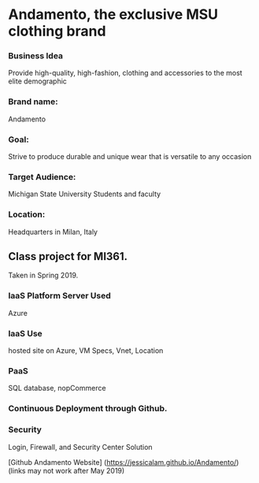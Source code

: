 # Andamento, the exclusive MSU clothing brand
### Business Idea
Provide high-quality, high-fashion, clothing and accessories to the most elite demographic
### Brand name:
Andamento
### Goal:
Strive to produce durable and unique wear that is versatile to any occasion
### Target Audience:
Michigan State University Students and faculty
### Location:
Headquarters in Milan, Italy

## Class project for MI361.
Taken in Spring 2019.
### IaaS Platform Server Used
Azure
### IaaS Use
hosted site on Azure,  VM Specs, Vnet, Location
### PaaS 
SQL database, nopCommerce
### Continuous Deployment through Github.
### Security 
Login, Firewall, and Security Center Solution



[Github Andamento Website] (https://jessicalam.github.io/Andamento/)
(links may not work after May 2019)
